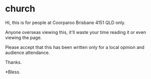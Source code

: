 # church

Hi, this is for people at Coorparoo Brisbane 4151 QLD only.

Anyone overseas viewing this, it'll waste your time reading it or even viewing the page.

Please accept that this has been written only for a local opinion and audience attendance.

Thanks.

*Bless.
